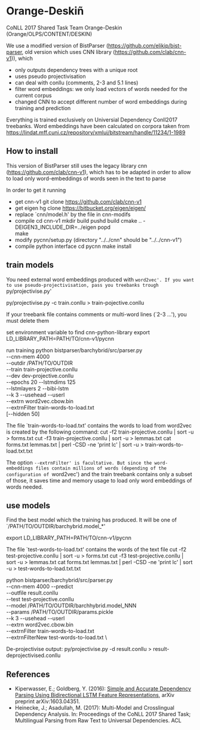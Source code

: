 # Orange-Deskiñ
CoNLL 2017 Shared Task Team Orange-Deskin (Orange/OLPS/CONTENT/DESKIN)

We use a modified version of BistParser
(https://github.com/elikip/bist-parser, old version which uses CNN
library (https://github.com/clab/cnn-v1)), which
  * only outputs dependency trees with a unique root
  * uses pseudo projectivisation
  * can deal with conllu (comments, 2-3 and 5.1 lines)
  * filter word embeddings: we only load vectors of words needed for the current corpus
  * changed CNN to accept different number of word embeddings during
  training and prediction

Everything is trained exclusively on Universial Dependency Conll2017 treebanks.
Word embeddings have been calculated on corpora taken from https://lindat.mff.cuni.cz/repository/xmlui/bitstream/handle/11234/1-1989


## How to install

This version of BistParser still uses the legacy library cnn
(https://github.com/clab/cnn-v1), which has to be adapted in order to allow
to load only word-embeddings of words seen in the text to parse

In order to get it running
* get cnn-v1
  git clone https://github.com/clab/cnn-v1
* get eigen 
  hg clone https://bitbucket.org/eigen/eigen/
* replace `cnn/model.h' by the file in cnn-modifs
* compile
  cd cnn-v1
  mkdir build
  pushd build
  cmake .. -DEIGEN3_INCLUDE_DIR=../eigen
  popd  
  make
* modify pycnn/setup.py (directory "../../cnn" should be "../../cnn-v1")
* compile python interface
  cd pycnn
  make install

## train models

You need external word embeddings produced with `word2vec'.
If you want to use pseudo-projectivisation, pass you treebanks trough
`py/projectivise.py'
  
  py/projectivise.py -c train.conllu > train-pojective.conllu

If your treebank file contains comments or multi-word lines (`2-3 ...'), you must delete
them

set environment variable to find cnn-python-library
  export LD_LIBRARY_PATH=PATH/TO/cnn-v1/pycnn
  

run training
  python bistparser/barchybrid/src/parser.py \
    --cnn-mem 4000  \
    --outdir /PATH/TO/OUTDIR \
    --train train-projective.conllu \
    --dev dev-projective.conllu \
    --epochs 20 --lstmdims 125 \
    --lstmlayers 2 --bibi-lstm \
    --k 3 --usehead --userl \
    --extrn word2vec.cbow.bin \
    --extrnFilter train-words-to-load.txt \
    [--hidden 50]


The file `train-words-to-load.txt' contains the words to load from word2vec is created by the
following command:
    cut -f2 train-projective.conllu | sort -u > forms.txt
    cut -f3 train-projective.conllu | sort -u > lemmas.txt
    cat forms.txt lemmas.txt | perl -CSD -ne 'print lc' | sort -u > train-words-to-load.txt.txt

The option `--extrnFilter' is facultative. But since the word-embeddings
files contain millions of words (depending of the configuration of
`word2vec') and the train treebank contains only a subset of those, it saves
time and memory usage to load only word embeddings of words needed.


## use models
Find the best model which the training has produced. It will be one of
`/PATH/TO/OUTDIR/barchybrid.model_*'

  export LD_LIBRARY_PATH=PATH/TO/cnn-v1/pycnn

The file `test-words-to-load.txt' contains the words of the text file
    cut -f2 test-projective.conllu | sort -u > forms.txt
    cut -f3 test-projective.conllu | sort -u > lemmas.txt
    cat forms.txt lemmas.txt | perl -CSD -ne 'print lc' | sort -u > test-words-to-load.txt.txt


  python bistparser/barchybrid/src/parser.py \
    --cnn-mem 4000 --predict \
    --outfile result.conllu \
    --test test-projective.conllu \
    --model /PATH/TO/OUTDIR/barchhybrid.model_NNN \
    --params /PATH/TO/OUTDIR/params.pickle \
    --k 3 --usehead --userl \
    --extrn word2vec.cbow.bin \
    --extrnFilter train-words-to-load.txt \
    --extrnFilterNew test-words-to-load.txt \

De-projectivise output:
  py/projectivise.py -d result.conllu > result-deprojectivised.conllu


## References

 * Kiperwasser, E.; Goldberg, Y. (2016): [Simple and Accurate Dependency Parsing Using Bidirectional LSTM Feature Representations](https://www.transacl.org/ojs/index.php/tacl/article/viewFile/885/198), arXiv preprint arXiv:1603.04351.
 * Heinecke, J.; Asadullah, M. (2017): Multi-Model and Crosslingual Dependency Analysis. In: Proceedings of the CoNLL 2017 Shared Task; Multilingual Parsing from Raw Text to Universal Dependencies. ACL


